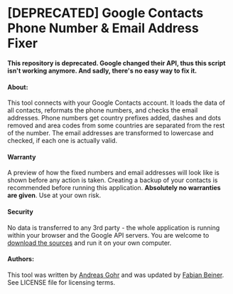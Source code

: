 # [DEPRECATED] Google Contacts Phone Number & Email Address Fixer

**This repository is deprecated. Google changed their API, thus this script isn't working anymore. And sadly, there's no easy way to fix it.**

#### About:
This tool connects with your Google Contacts account. It loads the data of all contacts, reformats the phone numbers, and checks the email addresses. Phone numbers get country prefixes added, dashes and dots removed and area codes from some countries are separated from the rest of the number. The email addresses are transformed to lowercase and checked, if each one is actually valid.

#### Warranty
A preview of how the fixed numbers and email addresses will look like is shown before any action is taken. Creating a backup of your contacts is recommended before running this application. **Absolutely no warranties are given**. Use at your own risk.

#### Security
No data is transferred to any 3rd party - the whole application is running within your browser and the Google API servers. You are welcome to [download the sources](https://github.com/splitbrain/googlephonefix) and run it on your own computer.

#### Authors:
This tool was written by [Andreas Gohr](http://www.splitbrain.org/) and was updated by [Fabian Beiner](http://fabian-beiner.de/). See LICENSE file for licensing terms.
